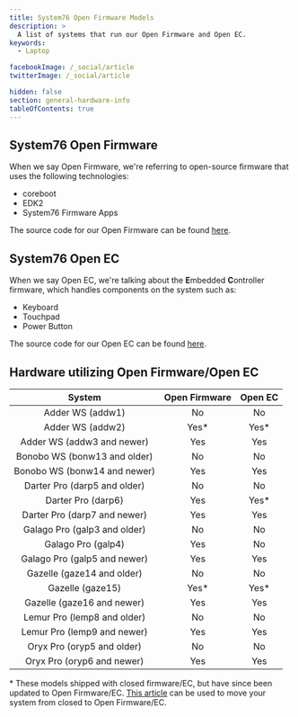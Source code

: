 ```yaml
---
title: System76 Open Firmware Models
description: >
  A list of systems that run our Open Firmware and Open EC.
keywords:
  - Laptop

facebookImage: /_social/article
twitterImage: /_social/article

hidden: false
section: general-hardware-info
tableOfContents: true
---
```


## System76 Open Firmware

When we say Open Firmware, we're referring to open-source firmware that uses the following technologies:

- coreboot
- EDK2
- System76 Firmware Apps

The source code for our Open Firmware can be found [here](https://github.com/system76/firmware-open).

## System76 Open EC

When we say Open EC, we're talking about the **E**mbedded **C**ontroller firmware, which handles components on the system such as:

- Keyboard
- Touchpad
- Power Button

The source code for our Open EC can be found [here](https://github.com/system76/ec).

## Hardware utilizing Open Firmware/Open EC

| System | Open Firmware | Open EC |
|:------:|:-------------:|:-------:|
| Adder WS (addw1) | No | No |
| Adder WS (addw2) | Yes\* | Yes\* |
| Adder WS (addw3 and newer) | Yes | Yes |
| Bonobo WS (bonw13 and older) | No | No |
| Bonobo WS (bonw14 and newer) | Yes | Yes |
| Darter Pro (darp5 and older) | No  | No |
| Darter Pro (darp6) | Yes  | Yes\* |
| Darter Pro (darp7 and newer) | Yes | Yes |
| Galago Pro (galp3 and older) | No | No |
| Galago Pro (galp4) | Yes | No |
| Galago Pro (galp5 and newer) | Yes | Yes |
| Gazelle (gaze14 and older) | No | No |
| Gazelle (gaze15) | Yes\* | Yes\* |
| Gazelle (gaze16 and newer) | Yes | Yes |
| Lemur Pro (lemp8 and older) | No | No |
| Lemur Pro (lemp9 and newer) | Yes | Yes |
| Oryx Pro (oryp5 and older) | No | No |
| Oryx Pro (oryp6 and newer) | Yes | Yes |

\* These models shipped with closed firmware/EC, but have since been updated to Open Firmware/EC. [This article](/articles/transition-firmware) can be used to move your system from closed to Open Firmware/EC.
